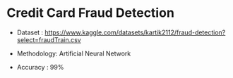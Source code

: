 # Credit Card Fraud Detection

- Dataset : https://www.kaggle.com/datasets/kartik2112/fraud-detection?select=fraudTrain.csv

- Methodology:
Artificial Neural Network

- Accuracy : 99%
